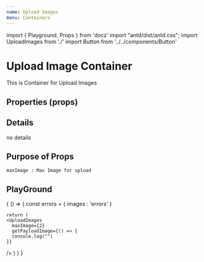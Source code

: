 ```yaml
---
name: Upload Images
menu: Containers
---
```


import { Playground, Props } from 'docz'
import "antd/dist/antd.css";
import UploadImages from './'
import Button from '../../components/Button'

# Upload Image Container
This is Container for Upload Images

## Properties (props)
<Props of={UploadImages}/>

## Details
no details

## Purpose of Props
```
maxImage : Max Image for upload
```

## PlayGround
<Playground>
{
  () => {
    const errors = {
      images : 'errors'
    }

    return (
    <UploadImages 
      maxImage={2}
      getPayloadImage={() => {
      console.log("")
    }}
  />
  )
  }
}
  
</Playground>